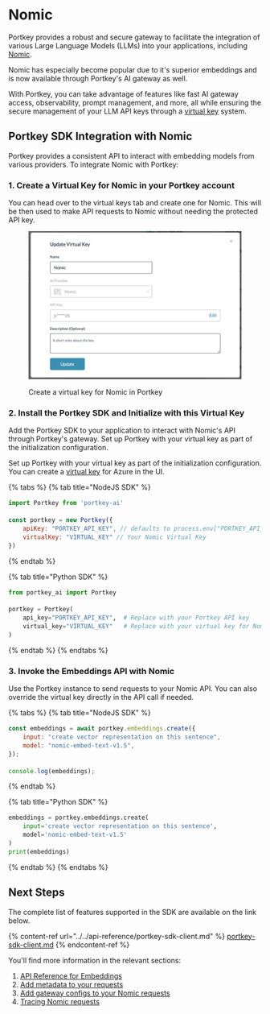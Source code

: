 # Nomic

Portkey provides a robust and secure gateway to facilitate the integration of various Large Language Models (LLMs) into your applications, including [Nomic](https://docs.nomic.ai/reference/getting-started/).

Nomic has especially become popular due to it's superior embeddings and is now available through Portkey's AI gateway as well.

With Portkey, you can take advantage of features like fast AI gateway access, observability, prompt management, and more, all while ensuring the secure management of your LLM API keys through a [virtual key](../../product/ai-gateway-streamline-llm-integrations/virtual-keys.md) system.

## Portkey SDK Integration with Nomic

Portkey provides a consistent API to interact with embedding models from various providers. To integrate Nomic with Portkey:

### 1. Create a Virtual Key for Nomic in your Portkey account

You can head over to the virtual keys tab and create one for Nomic. This will be then used to make API requests to Nomic without needing the protected API key.

<figure><img src="../../.gitbook/assets/image (2) (1).png" alt=""><figcaption><p>Create a virtual key for Nomic in Portkey</p></figcaption></figure>

### 2. Install the Portkey SDK and Initialize with this Virtual Key

Add the Portkey SDK to your application to interact with Nomic's API through Portkey's gateway. Set up Portkey with your virtual key as part of the initialization configuration.

Set up Portkey with your virtual key as part of the initialization configuration. You can create a [virtual key](../../product/ai-gateway-streamline-llm-integrations/virtual-keys.md) for Azure in the UI.

{% tabs %}
{% tab title="NodeJS SDK" %}
```javascript
import Portkey from 'portkey-ai'
 
const portkey = new Portkey({
    apiKey: "PORTKEY_API_KEY", // defaults to process.env["PORTKEY_API_KEY"]
    virtualKey: "VIRTUAL_KEY" // Your Nomic Virtual Key
})
```
{% endtab %}

{% tab title="Python SDK" %}
```python
from portkey_ai import Portkey

portkey = Portkey(
    api_key="PORTKEY_API_KEY",  # Replace with your Portkey API key
    virtual_key="VIRTUAL_KEY"   # Replace with your virtual key for Nomic
)
```
{% endtab %}
{% endtabs %}

### **3. Invoke the Embeddings API with Nomic**

Use the Portkey instance to send requests to your Nomic API. You can also override the virtual key directly in the API call if needed.

{% tabs %}
{% tab title="NodeJS SDK" %}
```javascript
const embeddings = await portkey.embeddings.create({
    input: "create vector representation on this sentence",
    model: "nomic-embed-text-v1.5",
});

console.log(embeddings);
```
{% endtab %}

{% tab title="Python SDK" %}
```python
embeddings = portkey.embeddings.create(
    input='create vector representation on this sentence',
    model='nomic-embed-text-v1.5'
)
print(embeddings)
```
{% endtab %}
{% endtabs %}

## Next Steps

The complete list of features supported in the SDK are available on the link below.

{% content-ref url="../../api-reference/portkey-sdk-client.md" %}
[portkey-sdk-client.md](../../api-reference/portkey-sdk-client.md)
{% endcontent-ref %}

You'll find more information in the relevant sections:

1. [API Reference for Embeddings](../../api-reference/embeddings.md)
2. [Add metadata to your requests](../../product/observability-modern-monitoring-for-llms/metadata.md)
3. [Add gateway configs to your Nomic requests](../../product/ai-gateway-streamline-llm-integrations/configs.md)
4. [Tracing Nomic requests](../../product/observability-modern-monitoring-for-llms/traces.md)
